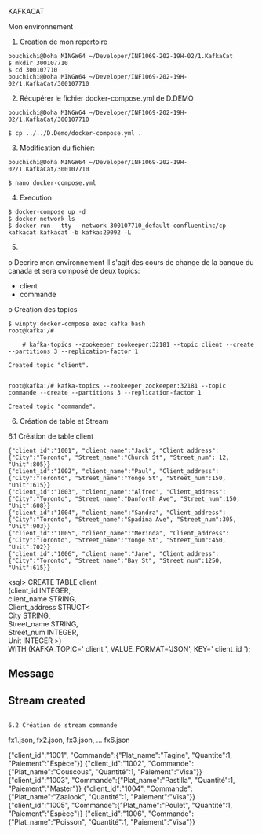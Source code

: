 
KAFKACAT

Mon environnement 
1.	Creation de mon repertoire
````
bouchichi@Doha MINGW64 ~/Developer/INF1069-202-19H-02/1.KafkaCat
$ mkdir 300107710 
$ cd 300107710
bouchichi@Doha MINGW64 ~/Developer/INF1069-202-19H-02/1.KafkaCat/300107710
````
2.	Récupérer le fichier docker-compose.yml de D.DEMO
````
bouchichi@Doha MINGW64 ~/Developer/INF1069-202-19H-02/1.KafkaCat/300107710

$ cp ../../D.Demo/docker-compose.yml .
````
3.	Modification du fichier:
````
bouchichi@Doha MINGW64 ~/Developer/INF1069-202-19H-02/1.KafkaCat/300107710

$ nano docker-compose.yml
````
4.	Execution

````
$ docker-compose up -d 
$ docker network ls
$ docker run --tty --network 300107710_default confluentinc/cp-kafkacat kafkacat -b kafka:29092 -L
````
5.	
o  Decrire mon environnement
Il s'agit des cours de change de la banque du canada et sera composé de deux topics:
-	client
-	commande

o  Création des topics
````
$ winpty docker-compose exec kafka bash
root@kafka:/#

    # kafka-topics --zookeeper zookeeper:32181 --topic client --create --partitions 3 --replication-factor 1

Created topic "client".


root@kafka:/# kafka-topics --zookeeper zookeeper:32181 --topic commande --create --partitions 3 --replication-factor 1

Created topic "commande".
````

6.  Création de table et Stream

6.1  Création de table client
````
{"client_id":"1001", "client_name":"Jack", "Client_address":{"City":"Toronto", "Street_name":"Church St", "Street_num": 12, "Unit":805}}
{"client_id":"1002", "client_name":"Paul", "Client_address":{"City":"Toronto", "Street_name":"Yonge St", "Street_num":150, "Unit":615}}
{"client_id":"1003", "client_name":"Alfred", "Client_address":{"City":"Toronto", "Street_name":"Danforth Ave", "Street_num":150, "Unit":608}}
{"client_id":"1004", "client_name":"Sandra", "Client_address":{"City":"Toronto", "Street_name":"Spadina Ave", "Street_num":305, "Unit":903}}
{"client_id":"1005", "client_name":"Merinda", "Client_address":{"City":"Toronto", "Street_name":"Yonge St", "Street_num":450, "Unit":702}}
{"client_id":"1006", "client_name":"Jane", "Client_address":{"City":"Toronto", "Street_name":"Bay St", "Street_num":1250, "Unit":615}}

````

ksql> CREATE TABLE client \
      (client_id INTEGER, \
       client_name STRING, \
       Client_address STRUCT< \
       City STRING,\
       Street_name STRING,\
       Street_num INTEGER,\
      Unit INTEGER >)\
    WITH (KAFKA_TOPIC=' client ', VALUE_FORMAT='JSON', KEY=' client_id ');

 Message
----------------
 Stream created
----------------
````

6.2 Création de stream commande 
````
fx1.json, fx2.json, fx3.json, …   fx6.json

{"client_id":"1001", "Commande":{"Plat_name":"Tagine", "Quantite":1, "Paiement":"Espèce"}}
{"client_id":"1002", "Commande":{"Plat_name":"Couscous", "Quantité":1, "Paiement":"Visa"}}
{"client_id":"1003", "Commande":{"Plat_name":"Pastilla", "Quantité":1, "Paiement":"Master"}}
{"client_id":"1004", "Commande":{"Plat_name":"Zaalook", "Quantité":1, "Paiement":"Visa"}}
{"client_id":"1005", "Commande":{"Plat_name":"Poulet", "Quantité":1, "Paiement":"Espèce"}}
{"client_id":"1006", "Commande":{"Plat_name":"Poisson", "Quantité":1, "Paiement":"Visa"}}

````
